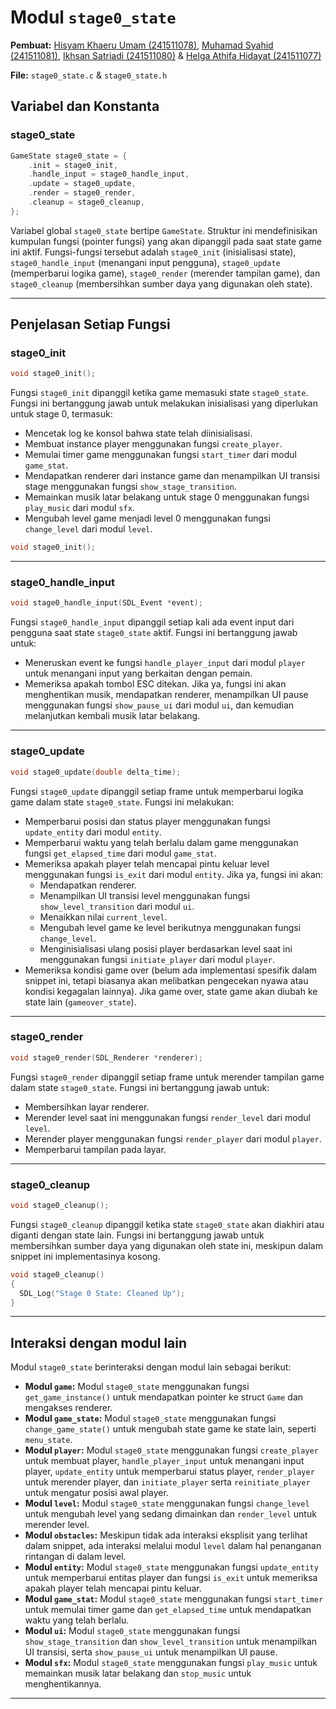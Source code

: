 # Modul `stage0_state`

**Pembuat:** [Hisyam Khaeru Umam (241511078)](https://github.com/Umeem26), [Muhamad Syahid (241511081)](https://github.com/muhamadSyahid), [Ikhsan Satriadi (241511080)](https://github.com/ikhsan3adi) & [Helga Athifa Hidayat (241511077)](https://github.com/helga1406)

**File:** `stage0_state.c` & `stage0_state.h`

## Variabel dan Konstanta

### **stage0_state**

```c
GameState stage0_state = {
    .init = stage0_init,
    .handle_input = stage0_handle_input,
    .update = stage0_update,
    .render = stage0_render,
    .cleanup = stage0_cleanup,
};
```

Variabel global `stage0_state` bertipe `GameState`. Struktur ini mendefinisikan kumpulan fungsi (pointer fungsi) yang akan dipanggil pada saat state game ini aktif. Fungsi-fungsi tersebut adalah `stage0_init` (inisialisasi state), `stage0_handle_input` (menangani input pengguna), `stage0_update` (memperbarui logika game), `stage0_render` (merender tampilan game), dan `stage0_cleanup` (membersihkan sumber daya yang digunakan oleh state).

---

## Penjelasan Setiap Fungsi

### **stage0_init**

```c title="stage0_state.h"
void stage0_init();
```

Fungsi `stage0_init` dipanggil ketika game memasuki state `stage0_state`. Fungsi ini bertanggung jawab untuk melakukan inisialisasi yang diperlukan untuk stage 0, termasuk:

* Mencetak log ke konsol bahwa state telah diinisialisasi.
* Membuat instance player menggunakan fungsi `create_player`.
* Memulai timer game menggunakan fungsi `start_timer` dari modul `game_stat`.
* Mendapatkan renderer dari instance game dan menampilkan UI transisi stage menggunakan fungsi `show_stage_transition`.
* Memainkan musik latar belakang untuk stage 0 menggunakan fungsi `play_music` dari modul `sfx`.
* Mengubah level game menjadi level 0 menggunakan fungsi `change_level` dari modul `level`.

```c title="stage0_state.c"
void stage0_init();
```

---

### **stage0_handle_input**

```c title="stage0_state.h"
void stage0_handle_input(SDL_Event *event);
```

Fungsi `stage0_handle_input` dipanggil setiap kali ada event input dari pengguna saat state `stage0_state` aktif. Fungsi ini bertanggung jawab untuk:

* Meneruskan event ke fungsi `handle_player_input` dari modul `player` untuk menangani input yang berkaitan dengan pemain.
* Memeriksa apakah tombol ESC ditekan. Jika ya, fungsi ini akan menghentikan musik, mendapatkan renderer, menampilkan UI pause menggunakan fungsi `show_pause_ui` dari modul `ui`, dan kemudian melanjutkan kembali musik latar belakang.

---

### **stage0_update**

```c title="stage0_state.h"
void stage0_update(double delta_time);
```

Fungsi `stage0_update` dipanggil setiap frame untuk memperbarui logika game dalam state `stage0_state`. Fungsi ini melakukan:

* Memperbarui posisi dan status player menggunakan fungsi `update_entity` dari modul `entity`.
* Memperbarui waktu yang telah berlalu dalam game menggunakan fungsi `get_elapsed_time` dari modul `game_stat`.
* Memeriksa apakah player telah mencapai pintu keluar level menggunakan fungsi `is_exit` dari modul `entity`. Jika ya, fungsi ini akan:
    * Mendapatkan renderer.
    * Menampilkan UI transisi level menggunakan fungsi `show_level_transition` dari modul `ui`.
    * Menaikkan nilai `current_level`.
    * Mengubah level game ke level berikutnya menggunakan fungsi `change_level`.
    * Menginisialisasi ulang posisi player berdasarkan level saat ini menggunakan fungsi `initiate_player` dari modul `player`.
* Memeriksa kondisi game over (belum ada implementasi spesifik dalam snippet ini, tetapi biasanya akan melibatkan pengecekan nyawa atau kondisi kegagalan lainnya). Jika game over, state game akan diubah ke state lain (`gameover_state`).

---

### **stage0_render**

```c title="stage0_state.h"
void stage0_render(SDL_Renderer *renderer);
```

Fungsi `stage0_render` dipanggil setiap frame untuk merender tampilan game dalam state `stage0_state`. Fungsi ini bertanggung jawab untuk:

* Membersihkan layar renderer.
* Merender level saat ini menggunakan fungsi `render_level` dari modul `level`.
* Merender player menggunakan fungsi `render_player` dari modul `player`.
* Memperbarui tampilan pada layar.

---

### **stage0_cleanup**

```c title="stage0_state.h"
void stage0_cleanup();
```

Fungsi `stage0_cleanup` dipanggil ketika state `stage0_state` akan diakhiri atau diganti dengan state lain. Fungsi ini bertanggung jawab untuk membersihkan sumber daya yang digunakan oleh state ini, meskipun dalam snippet ini implementasinya kosong.

```c title="stage0_state.c"
void stage0_cleanup()
{
  SDL_Log("Stage 0 State: Cleaned Up");
}
```

---

## Interaksi dengan modul lain

Modul `stage0_state` berinteraksi dengan modul lain sebagai berikut:

* **Modul `game`:** Modul `stage0_state` menggunakan fungsi `get_game_instance()` untuk mendapatkan pointer ke struct `Game` dan mengakses renderer.
* **Modul `game_state`:** Modul `stage0_state` menggunakan fungsi `change_game_state()` untuk mengubah state game ke state lain, seperti `menu_state`.
* **Modul `player`:** Modul `stage0_state` menggunakan fungsi `create_player` untuk membuat player, `handle_player_input` untuk menangani input player, `update_entity` untuk memperbarui status player, `render_player` untuk merender player, dan `initiate_player` serta `reinitiate_player` untuk mengatur posisi awal player.
* **Modul `level`:** Modul `stage0_state` menggunakan fungsi `change_level` untuk mengubah level yang sedang dimainkan dan `render_level` untuk merender level.
* **Modul `obstacles`:** Meskipun tidak ada interaksi eksplisit yang terlihat dalam snippet, ada interaksi melalui modul `level` dalam hal penanganan rintangan di dalam level.
* **Modul `entity`:** Modul `stage0_state` menggunakan fungsi `update_entity` untuk memperbarui entitas player dan fungsi `is_exit` untuk memeriksa apakah player telah mencapai pintu keluar.
* **Modul `game_stat`:** Modul `stage0_state` menggunakan fungsi `start_timer` untuk memulai timer game dan `get_elapsed_time` untuk mendapatkan waktu yang telah berlalu.
* **Modul `ui`:** Modul `stage0_state` menggunakan fungsi `show_stage_transition` dan `show_level_transition` untuk menampilkan UI transisi, serta `show_pause_ui` untuk menampilkan UI pause.
* **Modul `sfx`:** Modul `stage0_state` menggunakan fungsi `play_music` untuk memainkan musik latar belakang dan `stop_music` untuk menghentikannya.

---
